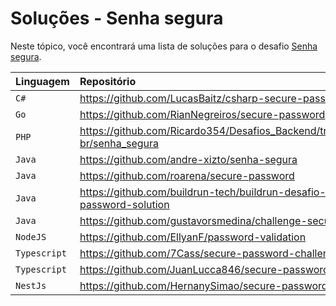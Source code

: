 # Soluções - Senha segura

Neste tópico, você encontrará uma lista de soluções para o desafio [Senha segura](PROBLEM.md).

| Linguagem    | Repositório                                                                        |
|:-------------|:-----------------------------------------------------------------------------------|
| `C#`         | https://github.com/LucasBaitz/csharp-secure-password                               |
| `Go`         | https://github.com/RianNegreiros/secure-password                                   |
| `PHP`        | https://github.com/Ricardo354/Desafios_Backend/tree/main/backend-br/senha_segura   |
| `Java`       | https://github.com/andre-xizto/senha-segura                                        |
| `Java`       | https://github.com/roarena/secure-password                                         |
| `Java`       | https://github.com/buildrun-tech/buildrun-desafio-backend-secure-password-solution |
| `Java`       | https://github.com/gustavorsmedina/challenge-secure-password                       |
| `NodeJS`     | https://github.com/EllyanF/password-validation                                     |
| `Typescript` | https://github.com/7Cass/secure-password-challenge                                 |
| `Typescript` | https://github.com/JuanLucca846/secure-password-api                                |
| `NestJs`     | https://github.com/HernanySimao/secure-password                                    |
